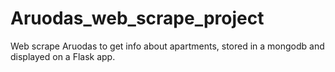 # Aruodas_web_scrape_project
Web scrape Aruodas to get info about apartments, stored in a mongodb and displayed on a Flask app.
